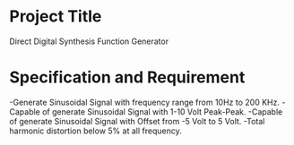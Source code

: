 
# Project Title
Direct Digital Synthesis Function Generator
# Specification and Requirement
-Generate  Sinusoidal Signal with frequency range from 10Hz to 200 KHz.
-Capable of generate Sinusoidal Signal with 1-10 Volt Peak-Peak.
-Capable of generate Sinusoidal Signal  with Offset from -5 Volt to 5 Volt.
-Total harmonic distortion below 5% at all frequency.
